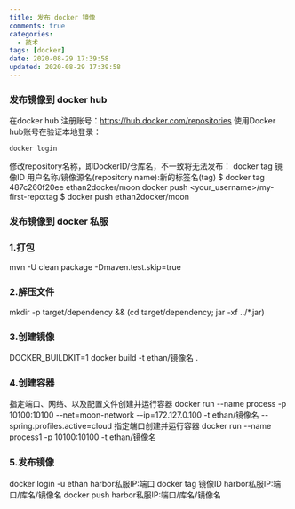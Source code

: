 ```yaml
---
title: 发布 docker 镜像
comments: true
categories:
  - 技术
tags: [docker]
date: 2020-08-29 17:39:58
updated: 2020-08-29 17:39:58
---
```


### 发布镜像到 docker hub
在docker hub 注册账号：https://hub.docker.com/repositories
使用Docker hub账号在验证本地登录：
```
docker login
```
修改repository名称，即DockerID/仓库名，不一致将无法发布：
docker tag 镜像ID 用户名称/镜像源名(repository name):新的标签名(tag)
$ docker tag 487c260f20ee ethan2docker/moon
docker push <your_username>/my-first-repo:tag
$ docker push ethan2docker/moon

### 发布镜像到 docker 私服
### 1.打包
mvn -U clean package -Dmaven.test.skip=true

### 2.解压文件
mkdir -p target/dependency && (cd target/dependency; jar -xf ../*.jar)

### 3.创建镜像
DOCKER_BUILDKIT=1 docker build -t ethan/镜像名 .

### 4.创建容器
指定端口、网络、以及配置文件创建并运行容器
docker run --name process -p 10100:10100 --net=moon-network --ip=172.127.0.100 -t ethan/镜像名 --spring.profiles.active=cloud
指定端口创建并运行容器
docker run --name process1 -p 10100:10100 -t ethan/镜像名

### 5.发布镜像
docker login -u ethan harbor私服IP:端口
docker tag 镜像ID harbor私服IP:端口/库名/镜像名
docker push harbor私服IP:端口/库名/镜像名
